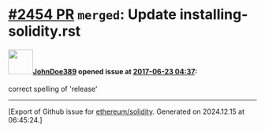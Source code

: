 # [\#2454 PR](https://github.com/ethereum/solidity/pull/2454) `merged`: Update installing-solidity.rst

#### <img src="https://avatars.githubusercontent.com/u/151108?u=eb4becdcc151fcb8d88dc17a043b2ddff62e29d0&v=4" width="50">[JohnDoe389](https://github.com/JohnDoe389) opened issue at [2017-06-23 04:37](https://github.com/ethereum/solidity/pull/2454):

correct spelling of 'release'




-------------------------------------------------------------------------------



[Export of Github issue for [ethereum/solidity](https://github.com/ethereum/solidity). Generated on 2024.12.15 at 06:45:24.]
